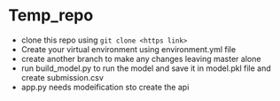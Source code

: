 # Temp_repo
- clone this repo using `git clone <https link>`
- Create your virtual environment using environment.yml file
- create another branch to make any changes leaving master alone
- run build_model.py to run the model and save it in model.pkl file and create submission.csv
- app.py needs modeification sto create the api
